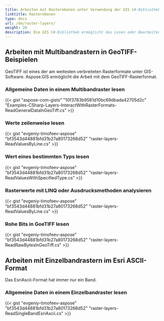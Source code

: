 ```yaml
---
title: Arbeiten mit Rasterebenen unter Verwendung der GIS C#-Bibliothek
linktitle: Rasterebenen
type: docs
url: /de/raster-layers/
weight: 20
description: Die GIS C#-Bibliothek ermöglicht das Lesen oder Bearbeiten des GeoTIFF-Rasterformats, welches eines der am weitesten verbreiteten Rasterformate unter GIS-Software ist.
---
```


## **Arbeiten mit Multibandrastern in GeoTIFF-Beispielen**
GeoTIFF ist eines der am weitesten verbreiteten Rasterformate unter GIS-Software. Aspose.GIS ermöglicht die Arbeit mit dem GeoTIFF-Rasterformat.
### **Allgemeine Daten in einem Multibandraster lesen**
{{< gist "aspose-com-gists" "10f3783b9581d10bc69dbada42705d2c" "Examples-CSharp-Layers-InteractWithRasterFormats-ReadGeneralDataInGeoTiff.cs" >}}
### **Werte zeilenweise lesen**
{{< gist "evgeniy-timofeev-aspose" "bf3543d44881bfd31b27a80173268d52" "raster-layers-ReadValuesByLine.cs" >}}
### **Wert eines bestimmten Typs lesen**
{{< gist "evgeniy-timofeev-aspose" "bf3543d44881bfd31b27a80173268d52" "raster-layers-ReadValuesWithSpecifiedType.cs" >}}
### **Rasterwerte mit LINQ oder Ausdrucksmethoden analysieren**
{{< gist "evgeniy-timofeev-aspose" "bf3543d44881bfd31b27a80173268d52" "raster-layers-ReadValuesByLine.cs" >}}
### **Rohe Bits in GoeTIFF lesen**
{{< gist "evgeniy-timofeev-aspose" "bf3543d44881bfd31b27a80173268d52" "raster-layers-ReadRawBytesInGeoTiff.cs" >}}

## **Arbeiten mit Einzelbandrastern im Esri ASCII-Format**
Das EsriAscii-Format hat immer nur ein Band.
### **Allgemeine Daten in einem Einzelbandraster lesen**
{{< gist "evgeniy-timofeev-aspose" "bf3543d44881bfd31b27a80173268d52" "raster-layers-ReadSingleBandEsriAscii.cs" >}}
